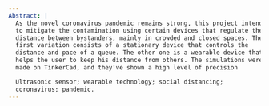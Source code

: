 ```yaml
---
Abstract: |
  As the novel coronavirus pandemic remains strong, this project intends
  to mitigate the contamination using certain devices that regulate the
  distance between bystanders, mainly in crowded and closed spaces. The
  first variation consists of a stationary device that controls the
  distance and pace of a queue. The other one is a wearable device that
  helps the user to keep his distance from others. The simulations were
  made on TinkerCad, and they've shown a high level of precision

  Ultrasonic sensor; wearable technology; social distancing;
  coronavirus; pandemic.
---
```

